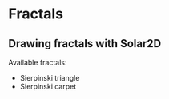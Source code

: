 # Fractals
## Drawing fractals with Solar2D
Available fractals:
- Sierpinski triangle
- Sierpinski carpet
